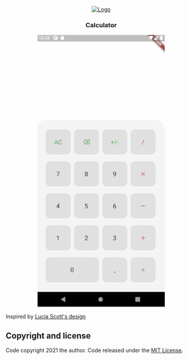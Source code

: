 <p align="center">
  <a href="https://flutter.io/">
    <img src="https://diegolaballos.com/files/images/flutter-icon.jpg" alt="Logo" width=72 height=72>
  </a>

  <h3 align="center">Calculator</h3>
</p>

<p align="center">
  <img src="https://github.com/wesleyschneider/flutter-calculator/blob/main/assets/example.gif" style="text-align: center;"  />
</p>

Inspired by [Lucia Scott's design](https://dribbble.com/shots/14709020-Calculator)
 
## Copyright and license

Code copyright 2021 the author. Code released under the [MIT License](https://github.com/wesleyschneider/flutter-calculator/blob/main/LICENSE).
